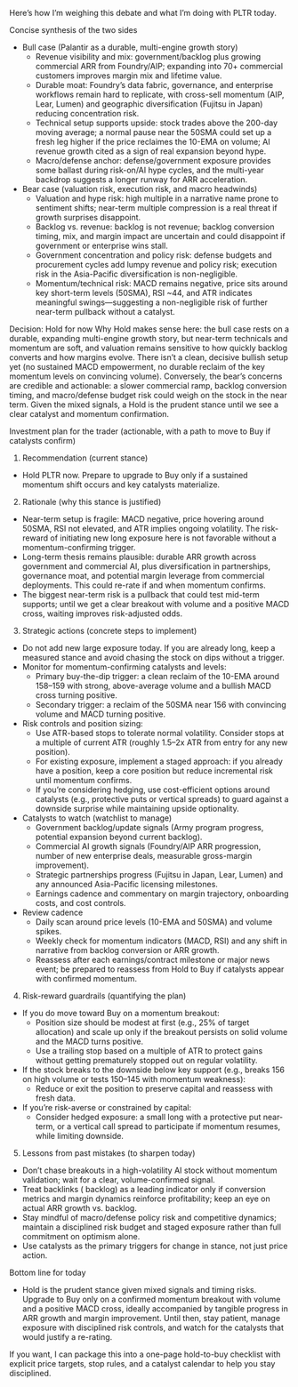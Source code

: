 Here’s how I’m weighing this debate and what I’m doing with PLTR today.

Concise synthesis of the two sides
- Bull case (Palantir as a durable, multi-engine growth story)
  - Revenue visibility and mix: government/backlog plus growing commercial ARR from Foundry/AIP; expanding into 70+ commercial customers improves margin mix and lifetime value.
  - Durable moat: Foundry’s data fabric, governance, and enterprise workflows remain hard to replicate, with cross-sell momentum (AIP, Lear, Lumen) and geographic diversification (Fujitsu in Japan) reducing concentration risk.
  - Technical setup supports upside: stock trades above the 200-day moving average; a normal pause near the 50SMA could set up a fresh leg higher if the price reclaimes the 10-EMA on volume; AI revenue growth cited as a sign of real expansion beyond hype.
  - Macro/defense anchor: defense/government exposure provides some ballast during risk-on/AI hype cycles, and the multi-year backdrop suggests a longer runway for ARR acceleration.
- Bear case (valuation risk, execution risk, and macro headwinds)
  - Valuation and hype risk: high multiple in a narrative name prone to sentiment shifts; near-term multiple compression is a real threat if growth surprises disappoint.
  - Backlog vs. revenue: backlog is not revenue; backlog conversion timing, mix, and margin impact are uncertain and could disappoint if government or enterprise wins stall.
  - Government concentration and policy risk: defense budgets and procurement cycles add lumpy revenue and policy risk; execution risk in the Asia-Pacific diversification is non-negligible.
  - Momentum/technical risk: MACD remains negative, price sits around key short-term levels (50SMA), RSI ~44, and ATR indicates meaningful swings—suggesting a non-negligible risk of further near-term pullback without a catalyst.

Decision: Hold for now
Why Hold makes sense here: the bull case rests on a durable, expanding multi-engine growth story, but near-term technicals and momentum are soft, and valuation remains sensitive to how quickly backlog converts and how margins evolve. There isn’t a clean, decisive bullish setup yet (no sustained MACD empowerment, no durable reclaim of the key momentum levels on convincing volume). Conversely, the bear’s concerns are credible and actionable: a slower commercial ramp, backlog conversion timing, and macro/defense budget risk could weigh on the stock in the near term. Given the mixed signals, a Hold is the prudent stance until we see a clear catalyst and momentum confirmation.

Investment plan for the trader (actionable, with a path to move to Buy if catalysts confirm)

1) Recommendation (current stance)
- Hold PLTR now. Prepare to upgrade to Buy only if a sustained momentum shift occurs and key catalysts materialize.

2) Rationale (why this stance is justified)
- Near-term setup is fragile: MACD negative, price hovering around 50SMA, RSI not elevated, and ATR implies ongoing volatility. The risk-reward of initiating new long exposure here is not favorable without a momentum-confirming trigger.
- Long-term thesis remains plausible: durable ARR growth across government and commercial AI, plus diversification in partnerships, governance moat, and potential margin leverage from commercial deployments. This could re-rate if and when momentum confirms.
- The biggest near-term risk is a pullback that could test mid-term supports; until we get a clear breakout with volume and a positive MACD cross, waiting improves risk-adjusted odds.

3) Strategic actions (concrete steps to implement)
- Do not add new large exposure today. If you are already long, keep a measured stance and avoid chasing the stock on dips without a trigger.
- Monitor for momentum-confirming catalysts and levels:
  - Primary buy-the-dip trigger: a clean reclaim of the 10-EMA around 158–159 with strong, above-average volume and a bullish MACD cross turning positive.
  - Secondary trigger: a reclaim of the 50SMA near 156 with convincing volume and MACD turning positive.
- Risk controls and position sizing:
  - Use ATR-based stops to tolerate normal volatility. Consider stops at a multiple of current ATR (roughly 1.5–2x ATR from entry for any new position).
  - For existing exposure, implement a staged approach: if you already have a position, keep a core position but reduce incremental risk until momentum confirms.
  - If you’re considering hedging, use cost-efficient options around catalysts (e.g., protective puts or vertical spreads) to guard against a downside surprise while maintaining upside optionality.
- Catalysts to watch (watchlist to manage)
  - Government backlog/update signals (Army program progress, potential expansion beyond current backlog).
  - Commercial AI growth signals (Foundry/AIP ARR progression, number of new enterprise deals, measurable gross-margin improvement).
  - Strategic partnerships progress (Fujitsu in Japan, Lear, Lumen) and any announced Asia-Pacific licensing milestones.
  - Earnings cadence and commentary on margin trajectory, onboarding costs, and cost controls.
- Review cadence
  - Daily scan around price levels (10-EMA and 50SMA) and volume spikes.
  - Weekly check for momentum indicators (MACD, RSI) and any shift in narrative from backlog conversion or ARR growth.
  - Reassess after each earnings/contract milestone or major news event; be prepared to reassess from Hold to Buy if catalysts appear with confirmed momentum.

4) Risk-reward guardrails (quantifying the plan)
- If you do move toward Buy on a momentum breakout:
  - Position size should be modest at first (e.g., 25% of target allocation) and scale up only if the breakout persists on solid volume and the MACD turns positive.
  - Use a trailing stop based on a multiple of ATR to protect gains without getting prematurely stopped out on regular volatility.
- If the stock breaks to the downside below key support (e.g., breaks 156 on high volume or tests 150–145 with momentum weakness):
  - Reduce or exit the position to preserve capital and reassess with fresh data.
- If you’re risk-averse or constrained by capital:
  - Consider hedged exposure: a small long with a protective put near-term, or a vertical call spread to participate if momentum resumes, while limiting downside.

5) Lessons from past mistakes (to sharpen today)
- Don’t chase breakouts in a high-volatility AI stock without momentum validation; wait for a clear, volume-confirmed signal.
- Treat backlinks ( backlog) as a leading indicator only if conversion metrics and margin dynamics reinforce profitability; keep an eye on actual ARR growth vs. backlog.
- Stay mindful of macro/defense policy risk and competitive dynamics; maintain a disciplined risk budget and staged exposure rather than full commitment on optimism alone.
- Use catalysts as the primary triggers for change in stance, not just price action.

Bottom line for today
- Hold is the prudent stance given mixed signals and timing risks. Upgrade to Buy only on a confirmed momentum breakout with volume and a positive MACD cross, ideally accompanied by tangible progress in ARR growth and margin improvement. Until then, stay patient, manage exposure with disciplined risk controls, and watch for the catalysts that would justify a re-rating.

If you want, I can package this into a one-page hold-to-buy checklist with explicit price targets, stop rules, and a catalyst calendar to help you stay disciplined.